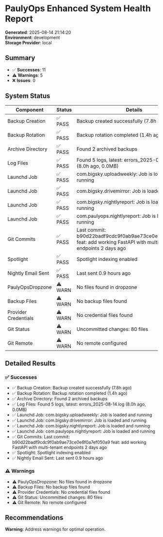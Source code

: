 # PaulyOps Enhanced System Health Report

**Generated**: 2025-08-14 21:14:20  
**Environment**: development  
**Storage Provider**: local

## Summary

- ✅ **Successes**: 11
- ⚠️  **Warnings**: 5
- ❌ **Issues**: 0

## System Status

| Component | Status | Details |
|-----------|--------|---------|
| Backup Creation | ✅ PASS | Backup created successfully (7.8h ago) |
| Backup Rotation | ✅ PASS | Backup rotation completed (1.4h ago) |
| Archive Directory | ✅ PASS | Found 2 archived backups |
| Log Files | ✅ PASS | Found 5 logs, latest: errors_2025-08-14.log (8.0h ago, 0.0MB) |
| Launchd Job | ✅ PASS | com.bigsky.uploadweekly: Job is loaded and running |
| Launchd Job | ✅ PASS | com.bigsky.drivemirror: Job is loaded and running |
| Launchd Job | ✅ PASS | com.bigsky.nightlyreport: Job is loaded and running |
| Launchd Job | ✅ PASS | com.paulyops.nightlyreport: Job is loaded and running |
| Git Commits | ✅ PASS | Last commit: b90d22badf9cdc9f0ab9ae73ce0e6f0a7ef050a9 feat: add working FastAPI with multi-tenant endpoints 2 days ago |
| Spotlight | ✅ PASS | Spotlight indexing enabled |
| Nightly Email Sent | ✅ PASS | Last sent 0.9 hours ago |
|  PaulyOpsDropzone | ⚠️ WARN | No files found in dropzone |
|  Backup Files | ⚠️ WARN | No backup files found |
|  Provider Credentials | ⚠️ WARN | No credential files found |
|  Git Status | ⚠️ WARN | Uncommitted changes: 80 files |
|  Git Remote | ⚠️ WARN | No remote configured |

## Detailed Results

### ✅ Successes
- ✅ Backup Creation: Backup created successfully (7.8h ago)
- ✅ Backup Rotation: Backup rotation completed (1.4h ago)
- ✅ Archive Directory: Found 2 archived backups
- ✅ Log Files: Found 5 logs, latest: errors_2025-08-14.log (8.0h ago, 0.0MB)
- ✅ Launchd Job: com.bigsky.uploadweekly: Job is loaded and running
- ✅ Launchd Job: com.bigsky.drivemirror: Job is loaded and running
- ✅ Launchd Job: com.bigsky.nightlyreport: Job is loaded and running
- ✅ Launchd Job: com.paulyops.nightlyreport: Job is loaded and running
- ✅ Git Commits: Last commit: b90d22badf9cdc9f0ab9ae73ce0e6f0a7ef050a9 feat: add working FastAPI with multi-tenant endpoints 2 days ago
- ✅ Spotlight: Spotlight indexing enabled
- ✅ Nightly Email Sent: Last sent 0.9 hours ago

### ⚠️  Warnings
- ⚠️  PaulyOpsDropzone: No files found in dropzone
- ⚠️  Backup Files: No backup files found
- ⚠️  Provider Credentials: No credential files found
- ⚠️  Git Status: Uncommitted changes: 80 files
- ⚠️  Git Remote: No remote configured

## Recommendations
**Warning**: Address warnings for optimal operation.

